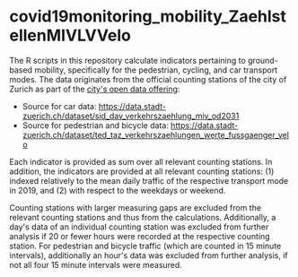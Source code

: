 # covid19monitoring_mobility_ZaehlstellenMIVLVVelo

The R scripts in this repository calculate indicators pertaining to ground-based mobility, specifically for the pedestrian, cycling, and car transport modes. The data originates from the official counting stations of the city of Zurich as part of the [city's open data offering](https://data.stadt-zuerich.ch):

- Source for car data: https://data.stadt-zuerich.ch/dataset/sid_dav_verkehrszaehlung_miv_od2031
- Source for pedestrian and bicycle data: https://data.stadt-zuerich.ch/dataset/ted_taz_verkehrszaehlungen_werte_fussgaenger_velo

Each indicator is provided as sum over all relevant counting stations. In addition, the indicators are provided at all relevant counting stations: (1) indexed relatively to the mean daily traffic of the respective transport mode in 2019, and (2) with respect to the weekdays or weekend. 

Counting stations with larger measuring gaps are excluded from the relevant counting stations and thus from the calculations. Additionally, a day's data of an individual counting station was excluded from further analysis if 20 or fewer hours were recorded at the respective counting station. For pedestrian and bicycle traffic (which are counted in 15 minute intervals), additionally an hour's data was excluded from further analysis, if not all four 15 minute intervals were measured.

